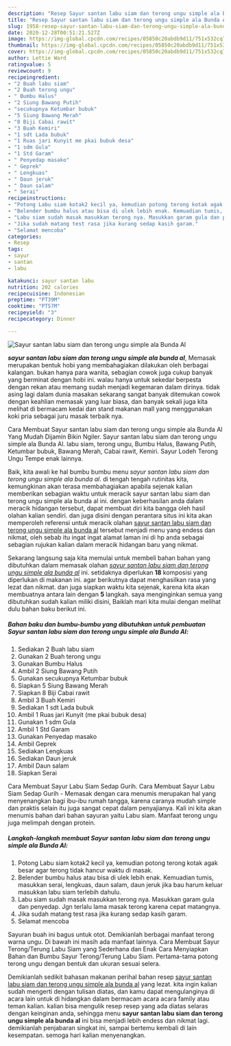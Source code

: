 ```yaml
---
description: "Resep Sayur santan labu siam dan terong ungu simple ala Bunda Al yang Bisa Manjain Lidah"
title: "Resep Sayur santan labu siam dan terong ungu simple ala Bunda Al yang Bisa Manjain Lidah"
slug: 1958-resep-sayur-santan-labu-siam-dan-terong-ungu-simple-ala-bunda-al-yang-bisa-manjain-lidah
date: 2020-12-28T00:51:21.527Z
image: https://img-global.cpcdn.com/recipes/05850c20abdb9d11/751x532cq70/sayur-santan-labu-siam-dan-terong-ungu-simple-ala-bunda-al-foto-resep-utama.jpg
thumbnail: https://img-global.cpcdn.com/recipes/05850c20abdb9d11/751x532cq70/sayur-santan-labu-siam-dan-terong-ungu-simple-ala-bunda-al-foto-resep-utama.jpg
cover: https://img-global.cpcdn.com/recipes/05850c20abdb9d11/751x532cq70/sayur-santan-labu-siam-dan-terong-ungu-simple-ala-bunda-al-foto-resep-utama.jpg
author: Lettie Ward
ratingvalue: 5
reviewcount: 9
recipeingredient:
- "2 Buah labu siam"
- "2 Buah terong ungu"
- " Bumbu Halus"
- "2 Siung Bawang Putih"
- "secukupnya Ketumbar bubuk"
- "5 Siung Bawang Merah"
- "8 Biji Cabai rawit"
- "3 Buah Kemiri"
- "1 sdt Lada bubuk"
- "1 Ruas jari Kunyit me pkai bubuk desa"
- "1 sdm Gula"
- "1 Std Garam"
- " Penyedap masako"
- " Geprek"
- " Lengkuas"
- " Daun jeruk"
- " Daun salam"
- " Serai"
recipeinstructions:
- "Potong Labu siam kotak2 kecil ya, kemudian potong terong kotak agak besar agar terong tidak hancur waktu di masak."
- "Belender bumbu halus atau bisa di ulek lebih enak. Kemuadian tumis, masukkan serai, lengkuas, daun salam, daun jeruk jika bau harum keluar masukkan labu siam terlebih dahulu."
- "Labu siam sudah masak masukkan terong nya. Masukkan garam gula dan penyedap. Jgn terlalu lama masak terong karena cepat matangnya."
- "Jika sudah matang test rasa jika kurang sedap kasih garam."
- "Selamat mencoba"
categories:
- Resep
tags:
- sayur
- santan
- labu

katakunci: sayur santan labu 
nutrition: 202 calories
recipecuisine: Indonesian
preptime: "PT39M"
cooktime: "PT57M"
recipeyield: "3"
recipecategory: Dinner

---
```



![Sayur santan labu siam dan terong ungu simple ala Bunda Al](https://img-global.cpcdn.com/recipes/05850c20abdb9d11/751x532cq70/sayur-santan-labu-siam-dan-terong-ungu-simple-ala-bunda-al-foto-resep-utama.jpg)

<b><i>sayur santan labu siam dan terong ungu simple ala bunda al</i></b>, Memasak merupakan bentuk hobi yang membahagiakan dilakukan oleh berbagai kalangan. bukan hanya para wanita, sebagian cowok juga cukup banyak yang berminat dengan hobi ini. walau hanya untuk sekedar berpesta dengan rekan atau memang sudah menjadi kegemaran dalam dirinya. tidak asing lagi dalam dunia masakan sekarang sangat banyak ditemukan cowok dengan keahlian memasak yang luar biasa, dan banyak sekali juga kita melihat di bermacam kedai dan stand makanan mall yang menggunakan koki pria sebagai juru masak terbaik nya.

Cara Membuat Sayur santan labu siam dan terong ungu simple ala Bunda Al Yang Mudah Dijamin Bikin Ngiler. Sayur santan labu siam dan terong ungu simple ala Bunda Al. labu siam, terong ungu, Bumbu Halus, Bawang Putih, Ketumbar bubuk, Bawang Merah, Cabai rawit, Kemiri. Sayur Lodeh Terong Ungu Tempe enak lainnya.

Baik, kita awali ke hal bumbu bumbu menu <i>sayur santan labu siam dan terong ungu simple ala bunda al</i>. di tengah tengah rutinitas kita, kemungkinan akan terasa membahagiakan apabila sejenak kalian memberikan sebagian waktu untuk meracik sayur santan labu siam dan terong ungu simple ala bunda al ini. dengan keberhasilan anda dalam meracik hidangan tersebut, dapat membuat diri kita bangga oleh hasil olahan kalian sendiri. dan juga disini dengan perantara situs ini kita akan memperoleh referensi untuk meracik olahan <u>sayur santan labu siam dan terong ungu simple ala bunda al</u> tersebut menjadi menu yang endess dan nikmat, oleh sebab itu ingat ingat alamat laman ini di hp anda sebagai sebagian rujukan kalian dalam meracik hidangan baru yang nikmat.


Sekarang langsung saja kita memulai untuk membeli bahan bahan yang dibutuhkan dalam memasak olahan <u><i>sayur santan labu siam dan terong ungu simple ala bunda al</i></u> ini. setidaknya diperlukan <b>18</b> komposisi yang diperlukan di makanan ini. agar berikutnya dapat menghasilkan rasa yang lezat dan nikmat. dan juga siapkan waktu kita sejenak, karena kita akan membuatnya antara lain dengan <b>5</b> langkah. saya menginginkan semua yang dibutuhkan sudah kalian miliki disini, Baiklah mari kita mulai dengan melihat dulu bahan baku berikut ini.

<!--inarticleads1-->

##### Bahan baku dan bumbu-bumbu yang dibutuhkan untuk pembuatan Sayur santan labu siam dan terong ungu simple ala Bunda Al:

1. Sediakan 2 Buah labu siam
1. Gunakan 2 Buah terong ungu
1. Gunakan  Bumbu Halus
1. Ambil 2 Siung Bawang Putih
1. Gunakan secukupnya Ketumbar bubuk
1. Siapkan 5 Siung Bawang Merah
1. Siapkan 8 Biji Cabai rawit
1. Ambil 3 Buah Kemiri
1. Sediakan 1 sdt Lada bubuk
1. Ambil 1 Ruas jari Kunyit (me pkai bubuk desa)
1. Gunakan 1 sdm Gula
1. Ambil 1 Std Garam
1. Gunakan  Penyedap masako
1. Ambil  Geprek
1. Sediakan  Lengkuas
1. Sediakan  Daun jeruk
1. Ambil  Daun salam
1. Siapkan  Serai


Cara Membuat Sayur Labu Siam Sedap Gurih. Cara Membuat Sayur Labu Siam Sedap Gurih - Memasak dengan cara menumis merupakan hal yang menyenangkan bagi ibu-ibu rumah tangga, karena caranya mudah simple dan praktis selain itu juga sangat cepat dalam penyajianya. Kali ini kita akan menumis bahan dari bahan sayuran yaitu Labu siam. Manfaat terong ungu juga melimpah dengan protein. 

<!--inarticleads2-->

##### Langkah-langkah membuat Sayur santan labu siam dan terong ungu simple ala Bunda Al:

1. Potong Labu siam kotak2 kecil ya, kemudian potong terong kotak agak besar agar terong tidak hancur waktu di masak.
1. Belender bumbu halus atau bisa di ulek lebih enak. Kemuadian tumis, masukkan serai, lengkuas, daun salam, daun jeruk jika bau harum keluar masukkan labu siam terlebih dahulu.
1. Labu siam sudah masak masukkan terong nya. Masukkan garam gula dan penyedap. Jgn terlalu lama masak terong karena cepat matangnya.
1. Jika sudah matang test rasa jika kurang sedap kasih garam.
1. Selamat mencoba


Sayuran buah ini bagus untuk otot. Demikianlah berbagai manfaat terong warna ungu. Di bawah ini masih ada manfaat lainnya. Cara Membuat Sayur Terong/Terung Labu Siam yang Sederhana dan Enak Cara Menyiapkan Bahan dan Bumbu Sayur Terong/Terung Labu Siam. Pertama-tama potong terong ungu dengan bentuk dan ukuran sesuai selera. 

Demikianlah sedikit bahasan makanan perihal bahan resep <u>sayur santan labu siam dan terong ungu simple ala bunda al</u> yang lezat. kita ingin kalian sudah mengerti dengan tulisan diatas, dan kamu dapat mengulanginya di acara lain untuk di hidangkan dalam bermacam acara acara family atau teman kalian. kalian bisa mengulik resep resep yang ada diatas selaras dengan keinginan anda, sehingga menu <b>sayur santan labu siam dan terong ungu simple ala bunda al</b> ini bisa menjadi lebih endess dan nikmat lagi. demikianlah penjabaran singkat ini, sampai bertemu kembali di lain kesempatan. semoga hari kalian menyenangkan.
